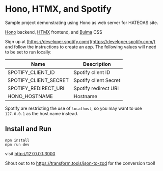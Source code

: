 # Hono, HTMX, and Spotify

Sample project demonstrating using Hono as web server for HATEOAS site.

[Hono](https://hono.dev) backend, [HTMX](https://htmx.org) frontend, and [Bulma](https://bulma.io) CSS
                     

Sign up at [https://developer.spotify.com/](https://developer.spotify.com/) and follow the instructions to create an app. The following values will need to be set to run locally:



|Name                 | Description           |
|---------------------|-----------------------|
|SPOTIFY_CLIENT_ID    | Spotify client ID     |
|SPOTIFY_CLIENT_SECRET| Spotify client Secret |
|SPOTIFY_REDIRECT_URI | Spotify redirect URI  |
|HONO_HOSTNAME        | Hostname              |

Spotify are restricting the use of `localhost`, so you may want to use `127.0.0.1` as the host name instead.

## Install and Run
```
npm install
npm run dev
```

visit http://127.0.0.1:3000

Shout out to to https://transform.tools/json-to-zod for the conversion tool!